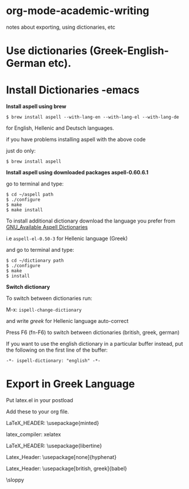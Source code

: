 # org-mode-academic-writing
notes about exporting, using dictionaries, etc

# Use dictionaries (Greek-English-German etc).

# Install Dictionaries -emacs

**Install aspell using brew**

    $ brew install aspell --with-lang-en --with-lang-el --with-lang-de

for English, Hellenic and Deutsch languages.

if you have problems installing aspell with the above code

just do only:

    $ brew install aspell

**Install aspell using downloaded packages aspell-0.60.6.1**

go to terminal and type:

    $ cd ~/aspell path
    $ ./configure
    $ make
    $ make install

To install additional dictionary download the language you prefer from  [GNU\_Available Aspell Dictionaries](ftp://ftp.gnu.org/gnu/aspell/dict/0index.html)

i.e `aspell-el-0.50-3` for Hellenic language (Greek)

and go to terminal and type:

    $ cd ~/dictionary path
    $ ./configure
    $ make
    $ install

**Switch dictionary**

To switch between dictionaries run:

M-x: `ispell-change-dictionary`

and write *greek* for Hellenic language auto-correct

Press F6 (fn-F6) to switch between dictionaries (british, greek, german)

If you want to use the english dictionary in a particular buffer instead,
put the following on the first line of the buffer:

`-*- ispell-dictionary: "english" -*-`

# Export in Greek Language

Put latex.el in your postload

Add these to your org file.

LaTeX_HEADER: \usepackage{minted}

latex_compiler: xelatex

LaTeX_HEADER: \usepackage{libertine}

Latex_Header: \usepackage[none]{hyphenat}

Latex_Header: \usepackage[british, greek]{babel}

\sloppy

